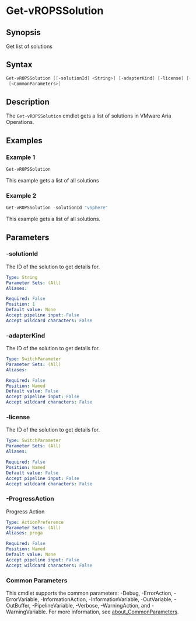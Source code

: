 # Get-vROPSSolution

## Synopsis

Get list of solutions

## Syntax

```powershell
Get-vROPSSolution [[-solutionId] <String>] [-adapterKind] [-license] [-ProgressAction <ActionPreference>]
 [<CommonParameters>]
```

## Description

The `Get-vROPSSolution` cmdlet gets a list of solutions in VMware Aria Operations.

## Examples

### Example 1

```powershell
Get-vROPSSolution
```

This example gets a list of all solutions

### Example 2

```powershell
Get-vROPSSolution -solutionId "vSphere"
```

This example gets a list of all solutions.

## Parameters

### -solutionId

The ID of the solution to get details for.

```yaml
Type: String
Parameter Sets: (All)
Aliases:

Required: False
Position: 1
Default value: None
Accept pipeline input: False
Accept wildcard characters: False
```

### -adapterKind

The ID of the solution to get details for.

```yaml
Type: SwitchParameter
Parameter Sets: (All)
Aliases:

Required: False
Position: Named
Default value: False
Accept pipeline input: False
Accept wildcard characters: False
```

### -license

The ID of the solution to get details for.

```yaml
Type: SwitchParameter
Parameter Sets: (All)
Aliases:

Required: False
Position: Named
Default value: False
Accept pipeline input: False
Accept wildcard characters: False
```

### -ProgressAction

Progress Action

```yaml
Type: ActionPreference
Parameter Sets: (All)
Aliases: proga

Required: False
Position: Named
Default value: None
Accept pipeline input: False
Accept wildcard characters: False
```

### Common Parameters

This cmdlet supports the common parameters: -Debug, -ErrorAction, -ErrorVariable, -InformationAction, -InformationVariable, -OutVariable, -OutBuffer, -PipelineVariable, -Verbose, -WarningAction, and -WarningVariable. For more information, see [about_CommonParameters](http://go.microsoft.com/fwlink/?LinkID=113216).
